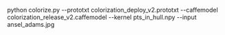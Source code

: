 python colorize.py --prototxt colorization_deploy_v2.prototxt --caffemodel colorization_release_v2.caffemodel --kernel pts_in_hull.npy  --input ansel_adams.jpg
